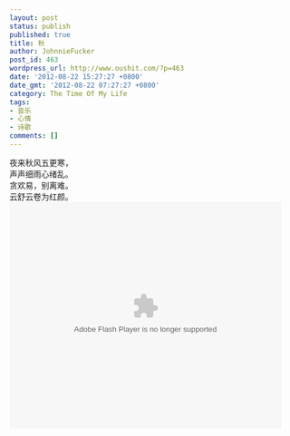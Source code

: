 ```yaml
---
layout: post
status: publish
published: true
title: 秋
author: JohnnieFucker
post_id: 463
wordpress_url: http://www.oushit.com/?p=463
date: '2012-08-22 15:27:27 +0800'
date_gmt: '2012-08-22 07:27:27 +0800'
category: The Time Of My Life
tags:
- 音乐
- 心情
- 诗歌
comments: []
---
```

<p>
夜来秋风五更寒，<br />
声声细雨心绪乱。<br />
贪欢易，别离难。<br />
云舒云卷为红颜。<br />
<embed src="http://player.youku.com/player.php/sid/XMTYyOTUwNzk2/v.swf" allowFullScreen="true" quality="high" width="480" height="400" align="middle" allowScriptAccess="always" type="application/x-shockwave-flash"></embed></p>

